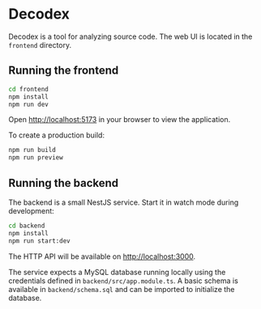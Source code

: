 # Decodex

Decodex is a tool for analyzing source code. The web UI is located in the `frontend` directory.

## Running the frontend

```bash
cd frontend
npm install
npm run dev
```

Open <http://localhost:5173> in your browser to view the application.

To create a production build:

```bash
npm run build
npm run preview
```

## Running the backend

The backend is a small NestJS service. Start it in watch mode during development:

```bash
cd backend
npm install
npm run start:dev
```

The HTTP API will be available on <http://localhost:3000>.

The service expects a MySQL database running locally using the credentials defined in `backend/src/app.module.ts`. A basic schema is available in `backend/schema.sql` and can be imported to initialize the database.
